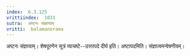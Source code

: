 ```yaml
---
index:  6.3.125
vrittiindex:  1031
sutra:  अष्टनः संज्ञायाम्
vritti:  balamanorama 
---
```


अष्टनः संज्ञायाम्। शेषपूरणेन सूत्रं व्याचष्टे--उत्तरपदे दीर्घ इति। अष्टापदमिति। संज्ञात्वमन्वेषणीयम्। 

